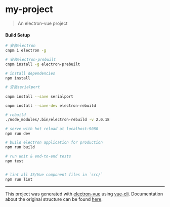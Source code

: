 # my-project

> An electron-vue project

#### Build Setup

``` bash
# 安装electron
cnpm i electron -g

# 安装electron-prebuilt
cnpm install -g electron-prebuilt

# install dependencies
npm install

# 安装serialport
 
cnpm install --save serialport

cnpm install --save-dev electron-rebuild 

# rebuild
./node_modules/.bin/electron-rebuild -v 2.0.18

# serve with hot reload at localhost:9080
npm run dev

# build electron application for production
npm run build

# run unit & end-to-end tests
npm test


# lint all JS/Vue component files in `src/`
npm run lint

```

---

This project was generated with [electron-vue](https://github.com/SimulatedGREG/electron-vue) using [vue-cli](https://github.com/vuejs/vue-cli). Documentation about the original structure can be found [here](https://simulatedgreg.gitbooks.io/electron-vue/content/index.html).
